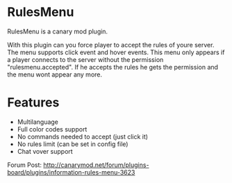 # RulesMenu
RulesMenu is a canary mod plugin.

With this plugin can you force player to accept the rules of youre server.
The menu supports click event and hover events.
This menu only appears if a player connects to the server without the permission "rulesmenu.accepted".
If he accepts the rules he gets the permission and the menu wont appear any more.

# Features
- Multilanguage
- Full color codes support
- No commands needed to accept (just click it)
- No rules limit (can be set in config file)
- Chat vover support

Forum Post:
http://canarymod.net/forum/plugins-board/plugins/information-rules-menu-3623
